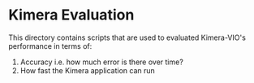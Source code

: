 # Kimera Evaluation

This directory contains scripts that are used to evaluated Kimera-VIO's performance in terms of:

1. Accuracy i.e. how much error is there over time?
2. How fast the Kimera application can run